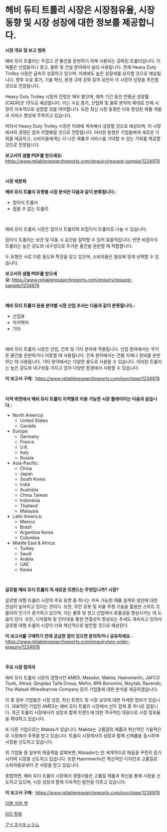 <p><h1>헤비 듀티 트롤리 시장은 시장점유율, 시장 동향 및 시장 성장에 대한 정보를 제공합니다.</h1></p><p><strong>시장 개요 및 보고 범위</strong></p>
<p><p>헤비 듀티 트롤리는 무겁고 큰 물건을 운반하기 위해 사용되는 강화된 트롤리입니다. 이 제품은 산업용이나 창고, 물류 및 건설 분야에서 널리 사용됩니다. 현재 Heavy Duty Trolley 시장은 급속히 성장하고 있으며, 미래에도 높은 성장세를 유지할 것으로 예상됩니다. 향후 수요 증가, 기술 혁신, 환경 규제 강화 등의 요인이 이 시장의 성장을 촉진할 것으로 전망됩니다.</p><p>Heavy Duty Trolley 시장의 전망은 매우 밝으며, 예측 기간 동안 연평균 성장률(CAGR)은 13%로 예상됩니다. 이는 수요 증가, 산업화 및 물류 분야의 확대로 인해 시장이 지속적으로 성장할 것을 의미합니다. 또한 최신 시장 동향은 더욱 향상된 제품 개발과 서비스 향상에 주목하고 있습니다.</p><p>따라서 Heavy Duty Trolley 시장은 미래에 계속해서 성장할 것으로 예상되며, 이 시장에서의 경쟁은 점차 치열해질 것으로 전망됩니다. 이러한 동향은 기업들에게 새로운 기회를 제공하고, 소비자들에게는 더 나은 제품과 서비스를 기대할 수 있는 기회를 제공할 것으로 전망됩니다.</p></p>
<p><strong>보고서의 샘플 PDF를 받으세요:</strong> <a href="https://www.reliableresearchreports.com/enquiry/request-sample/1234978">https://www.reliableresearchreports.com/enquiry/request-sample/1234978</a></p>
<p>&nbsp;</p>
<p><strong>시장 세분화</strong></p>
<p><strong>헤비 듀티 트롤리 유형별 시장 분석은 다음과 같이 분류됩니다.:</strong></p>
<p><ul><li>접이식 트롤리</li><li>접을 수 없는 트롤리</li></ul></p>
<p>&nbsp;</p>
<p><p>헤비 듀티 트롤리 시장은 접이식 트롤리와 비접이식 트롤리로 나눌 수 있습니다. </p><p>접이식 트롤리는 보관 및 이동 시 공간을 절약할 수 있어 효율적입니다. 반면 비접이식 트롤리는 높은 강도와 내구성으로 무거운 물건을 운반할 때 적합합니다. </p><p>두 유형은 서로 다른 용도와 특징을 갖고 있으며, 소비자들은 필요에 맞게 선택할 수 있습니다.</p></p>
<p><strong>보고서의 샘플 PDF를 받으세요:</strong>&nbsp;<a href="https://www.reliableresearchreports.com/enquiry/request-sample/1234978">https://www.reliableresearchreports.com/enquiry/request-sample/1234978</a></p>
<p>&nbsp;</p>
<p><strong> 헤비 듀티 트롤리 응용 분야별 시장 산업 조사는 다음과 같이 분류됩니다.:</strong></p>
<p><ul><li>산업용</li><li>아키텍처</li><li>기타</li></ul></p>
<p>&nbsp;</p>
<p><p>헤비 듀티 트롤리 시장은 산업, 건축 및 기타 분야에 적용됩니다. 산업 분야에서는 무거운 물건을 운반하거나 이동할 때 사용됩니다. 건축 분야에서는 건물 자재나 장비를 운반하는 데 사용됩니다. 기타 분야에서는 다양한 용도로 사용될 수 있습니다. 이러한 트롤리는 높은 강도와 내구성을 가지고 있어 다양한 환경에서 사용할 수 있습니다.</p></p>
<p><strong>이 보고서 구매:</strong>&nbsp; <a href="https://www.reliableresearchreports.com/purchase/1234978">https://www.reliableresearchreports.com/purchase/1234978</a></p>
<p>&nbsp;</p>
<p><strong>지역 측면에서 헤비 듀티 트롤리 지역별로 이용 가능한 시장 플레이어는 다음과 같습니다.:</strong></p>
<p><ul>
    <li>
        North America:
        <ul>
            <li>United States</li>
            <li>Canada</li>
        </ul>
    </li>
    <li>
        Europe:
        <ul>
            <li>Germany</li>
            <li>France</li>
            <li>U.K.</li>
            <li>Italy</li>
            <li>Russia</li>
        </ul>
    </li>
    <li>
        Asia-Pacific:
        <ul>
            <li>China</li>
            <li>Japan</li>
            <li>South Korea</li>
            <li>India</li>
            <li>Australia</li>
            <li>China Taiwan</li>
            <li>Indonesia</li>
            <li>Thailand</li>
            <li>Malaysia</li>
        </ul>
    </li>
    <li>
        Latin America:
        <ul>
            <li>Mexico</li>
            <li>Brazil</li>
            <li>Argentina Korea</li>
            <li>Colombia</li>
        </ul>
    </li>
    <li>
        Middle East & Africa:
        <ul>
            <li>Turkey</li>
            <li>Saudi</li>
            <li>Arabia</li>
            <li>UAE</li>
            <li>Korea</li>
        </ul>
    </li>
    </ul></p>
<p>&nbsp;</p>
<p><strong>글로벌 헤비 듀티 트롤리 의 새로운 트렌드는 무엇입니까? 시장?</strong></p>
<p><p>글로벌 대형 트롤리 시장의 주요 동향 중 하나는 지속 가능한 제품 설계와 생산에 대한 관심이 높아지고 있다는 것이다. 또한, 무인 로봇 및 자율 주행 기술을 활용한 스마트 트롤리의 인기가 증가하고 있으며, 이는 물류 및 창고 산업에서 효율성을 향상시키는 데 도움이 된다. 또한, 디지털화 및 인터넷을 통한 연결성이 향상되는 추세도 계속되고 있어서 글로벌 대형 트롤리 시장이 더욱 혁신적으로 발전할 것으로 예상된다.</p></p>
<p><strong>이 보고서를 구매하기 전에 궁금한 점이 있으면 문의하거나 공유하세요.</strong>- <a href="https://www.reliableresearchreports.com/enquiry/pre-order-enquiry/1234978">https://www.reliableresearchreports.com/enquiry/pre-order-enquiry/1234978</a></p>
<p>&nbsp;</p>
<p><strong>주요 시장 참여자</strong></p>
<p><p>헤비 듀티 트롤리 시장의 경쟁사인 AMES, Matador, Makita, Haemmerlin, JAFCO Tools, Altrad, Qingdao Taifa Group, Mefro, BPA Bonomini, Moyfab, Ravendo, The Walsall Wheelbarrow Company 등의 기업들에 대한 분석을 제공하겠습니다. </p><p>이 중 일부 기업들은 시장 성장, 최신 트렌드 및 시장 규모에 대한 자세한 정보가 있습니다. 대표적인 기업인 AMES는 헤비 듀티 트롤리 시장에서 선두 업체 중 하나로 꼽힙니다. 최근 트롤리 시장에서의 성장과 함께 트렌드에 대한 적극적인 대응으로 시장 점유율을 확대하고 있습니다. </p><p>또 다른 기업으로는 Makita가 있습니다. Makita는 고품질의 제품과 혁신적인 기술력으로 시장에서 주목을 받고 있습니다. 트롤리 시장에서의 성장과 함께 신제품을 출시하며 시장을 선도하고 있습니다. </p><p>위 기업들 중 일부의 매출액을 살펴보면, Matador는 전 세계적으로 매출을 꾸준히 증가시키며 시장을 선도하고 있습니다. 또한 Haemmerlin은 혁신적인 디자인과 고품질로 소비자들로부터 큰 사랑을 받고 있습니다. </p><p>종합하면, 헤비 듀티 트롤리 시장에서 경쟁사들은 고품질 제품과 혁신을 통해 시장을 선도하고 있으며, 시장 성장과 함께 지속적인 발전을 이루고 있습니다.</p></p>
<p><strong>이 보고서 구매:</strong>&nbsp;&nbsp;<a href="https://www.reliableresearchreports.com/purchase/1234978">https://www.reliableresearchreports.com/purchase/1234978</a></p>
<p><p><a href="https://medium.com/@maksymilianbaran1901/%EB%8D%94%EB%B8%94-%EC%A7%80%ED%8D%BC-%EB%B0%B1-%EC%8B%9C%EC%9E%A5%EC%9D%80-%EC%8B%9C%EC%9E%A5-%EC%A0%90%EC%9C%A0%EC%9C%A8-%EA%B7%9C%EB%AA%A8-%EB%B0%8F-2031%EB%85%84%EA%B9%8C%EC%A7%80-%EC%98%88%EC%83%81%EB%90%98%EB%8A%94-%EC%98%88%EC%B8%A1%EC%97%90-%EC%B4%88%EC%A0%90%EC%9D%84-%EB%A7%9E%EC%B6%94%EA%B3%A0-%EC%9E%88%EC%8A%B5%EB%8B%88%EB%8B%A4-0a6674158d64">더블 지퍼 백</a></p><p><a href="https://medium.com/@whitneymurphy1982/ivd-%ED%95%AD%EC%B2%B4-%EC%8B%9C%EC%9E%A5-%EA%B7%9C%EB%AA%A8-cagr-%EB%8F%99%ED%96%A5-2024-2030-06e3167deb6b">IVD 항체</a></p><p><a href="https://github.com/SarahFahey88/Market-Research-Report-List-1/blob/main/748247112808.md">アイスペキュラム</a></p></p>
